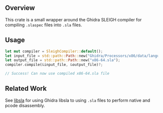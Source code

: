 ## Overview

This crate is a small wrapper around the Ghidra SLEIGH compiler for compiling `.slaspec` files into `.sla` files.

## Usage

```rust
let mut compiler = SleighCompiler::default();
let input_file = std::path::Path::new("Ghidra/Processors/x86/data/languages/x86-64.slaspec");
let output_file = std::path::Path::new("x86-64.sla");
compiler.compile(&input_file, &output_file)?;

// Success! Can now use compiled x86-64.sla file
```

## Related Work

See [libsla](https://crates.io/crates/libsla) for using Ghidra libsla to using `.sla` files to perform native and pcode disassembly.
